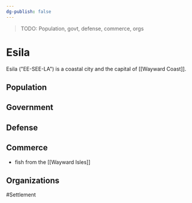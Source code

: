 ```yaml
---
dg-publish: false
---
```


> TODO: Population, govt, defense, commerce, orgs

# Esila
Esila ("EE-SEE-LA") is a coastal city and the capital of [[Wayward Coast]]. 

## Population


## Government


## Defense


## Commerce
- fish from the [[Wayward Isles]]

## Organizations


#Settlement 